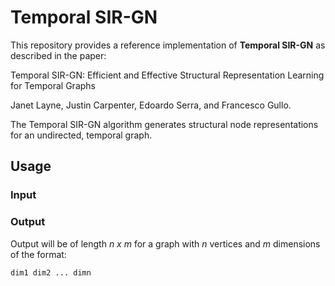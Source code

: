 # Temporal SIR-GN


This repository provides a reference implementation of **Temporal SIR-GN** as described in the paper:

Temporal SIR-GN: Efficient and Effective Structural Representation Learning for Temporal Graphs

Janet Layne, Justin Carpenter, Edoardo Serra, and Francesco Gullo.

The Temporal SIR-GN algorithm generates structural node representations for an undirected, temporal graph. 

## Usage

### Input



### Output

Output will be of length *n x m* for a graph with *n* vertices and *m* dimensions of the format:

    dim1 dim2 ... dimn


